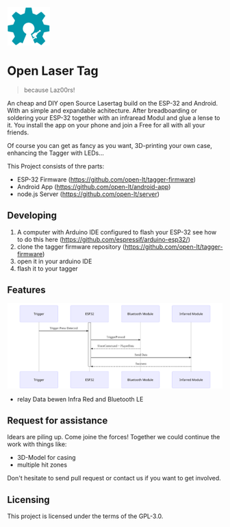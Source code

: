 <img src="docs/images/open-lasertag-logo.svg" alt="Open Lasertag Logo" width="100"/>

# Open Laser Tag
> because Laz00rs!

An cheap and DIY open Source Lasertag build on the ESP-32 and Android. With an simple and expandable achitecture.
After breadboarding or soldering your ESP-32 together with an infraread Modul and glue a lense to it. You install the app on your phone and join a Free for all with all your friends.

Of course you can get as fancy as you want, 3D-printing your own case, enhancing the Tagger with LEDs...

This Project consists of thre parts:
* ESP-32 Firmware (https://github.com/open-lt/tagger-firmware)
* Android App (https://github.com/open-lt/android-app)
* node.js Server (https://github.com/open-lt/server)


## Developing

1. A computer with Arduino IDE configured to flash your ESP-32 see how to do this here (https://github.com/espressif/arduino-esp32/)
2. clone the tagger firmware repository (https://github.com/open-lt/tagger-firmware)
3. open it in your arduino IDE
4. flash it to your tagger

## Features

![Open lasertag tagger](/docs/images/open-lasertag-tagger-chart.svg)

* relay Data bewen Infra Red and Bluetooth LE


## Request for assistance
Idears are piling up. Come joine the forces!
Together we could continue the work with things like:
- 3D-Model for casing
- multiple hit zones

Don't hesitate to send pull request or contact us if you want to get involved.


## Licensing

This project is licensed under the terms of the GPL-3.0.
